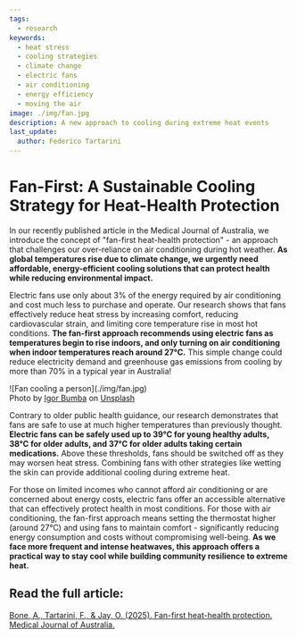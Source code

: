```yaml
---
tags:
  - research
keywords:
  - heat stress
  - cooling strategies
  - climate change
  - electric fans
  - air conditioning
  - energy efficiency
  - moving the air
image: ./img/fan.jpg
description: A new approach to cooling during extreme heat events
last_update:
  author: Federico Tartarini
---
```


# Fan-First: A Sustainable Cooling Strategy for Heat-Health Protection

In our recently published article in the Medical Journal of Australia, we introduce the concept of "fan-first heat-health protection" - an approach that challenges our over-reliance on air conditioning during hot weather. 
**As global temperatures rise due to climate change, we urgently need affordable, energy-efficient cooling solutions that can protect health while reducing environmental impact.**

Electric fans use only about 3% of the energy required by air conditioning and cost much less to purchase and operate. 
Our research shows that fans effectively reduce heat stress by increasing comfort, reducing cardiovascular strain, and limiting core temperature rise in most hot conditions. 
**The fan-first approach recommends using electric fans as temperatures begin to rise indoors, and only turning on air conditioning when indoor temperatures reach around 27°C.** 
This simple change could reduce electricity demand and greenhouse gas emissions from cooling by more than 70% in a typical year in Australia!

<div class="img-center"> ![Fan cooling a person](./img/fan.jpg)</div>
<div style={{"text-align":"center","font-size":"0.8em","margin-bottom":"20px"}}>Photo by <a href="https://unsplash.com/@igorbumba?utm_content=creditCopyText&utm_medium=referral&utm_source=unsplash">Igor Bumba</a> on <a href="https://unsplash.com/photos/a-black-and-white-photo-of-a-fan-80uUSTIUQMc?utm_content=creditCopyText&utm_medium=referral&utm_source=unsplash">Unsplash</a></div>

Contrary to older public health guidance, our research demonstrates that fans are safe to use at much higher temperatures than previously thought. 
**Electric fans can be safely used up to 39°C for young healthy adults, 38°C for older adults, and 37°C for older adults taking certain medications.** 
Above these thresholds, fans should be switched off as they may worsen heat stress. 
Combining fans with other strategies like wetting the skin can provide additional cooling during extreme heat.

For those on limited incomes who cannot afford air conditioning or are concerned about energy costs, electric fans offer an accessible alternative that can effectively protect health in most conditions. 
For those with air conditioning, the fan-first approach means setting the thermostat higher (around 27°C) and using fans to maintain comfort - significantly reducing energy consumption and costs without compromising well-being. 
**As we face more frequent and intense heatwaves, this approach offers a practical way to stay cool while building community resilience to extreme heat.**

## Read the full article:

[Bone, A., Tartarini, F., & Jay, O. (2025). Fan-first heat-health protection. Medical Journal of Australia.](https://onlinelibrary.wiley.com/doi/10.5694/mja2.52662)
      